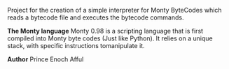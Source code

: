 Project for the creation of a simple interpreter for Monty ByteCodes which reads a bytecode file and executes the bytecode commands.

**The Monty language**
Monty 0.98 is a scripting language that is first compiled into Monty byte codes (Just like Python). It relies on a unique stack, with specific instructions tomanipulate it.

**Author**
Prince Enoch Afful
